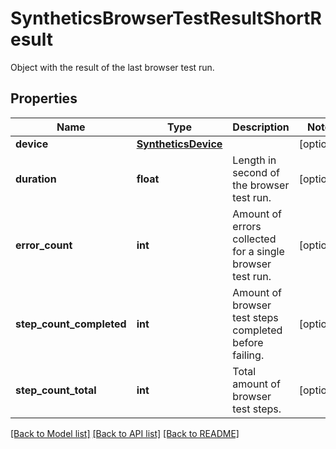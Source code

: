 # SyntheticsBrowserTestResultShortResult

Object with the result of the last browser test run.
## Properties
Name | Type | Description | Notes
------------ | ------------- | ------------- | -------------
**device** | [**SyntheticsDevice**](SyntheticsDevice.md) |  | [optional] 
**duration** | **float** | Length in second of the browser test run. | [optional] 
**error_count** | **int** | Amount of errors collected for a single browser test run. | [optional] 
**step_count_completed** | **int** | Amount of browser test steps completed before failing. | [optional] 
**step_count_total** | **int** | Total amount of browser test steps. | [optional] 

[[Back to Model list]](README.md#documentation-for-models) [[Back to API list]](README.md#documentation-for-api-endpoints) [[Back to README]](README.md)



